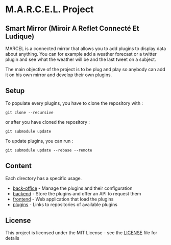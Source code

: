 # M.A.R.C.E.L. Project

## Smart Mirror (Miroir A Reflet Connecté Et Ludique)

MARCEL is a connected mirror that allows you to add plugins to display data about anything. You can for example add a weather forecast or a twitter plugin and see what the weather will be and the last tweet on a subject.

The main objective of the project is to be plug and play so anybody can add it on his own mirror and develop their own plugins.

## Setup

To populate every plugins, you have to clone the repository with :

```shell
git clone --recursive
```

or after you have cloned the repository :

```shell
git submodule update
```

To update plugins, you can run :

```shel
git submodule update --rebase --remote
```

## Content

Each directory has a specific usage.

* [back-office](./back-office) - Manage the plugins and their configuration
* [backend](./back-end) - Store the plugins and offer an API to request them
* [frontend](./frontend) - Web application that load the plugins
* [plugins](./plugins) - Links to repositories of available plugins

## License

This project is licensed under the MIT License - see the [LICENSE](LICENSE) file for details